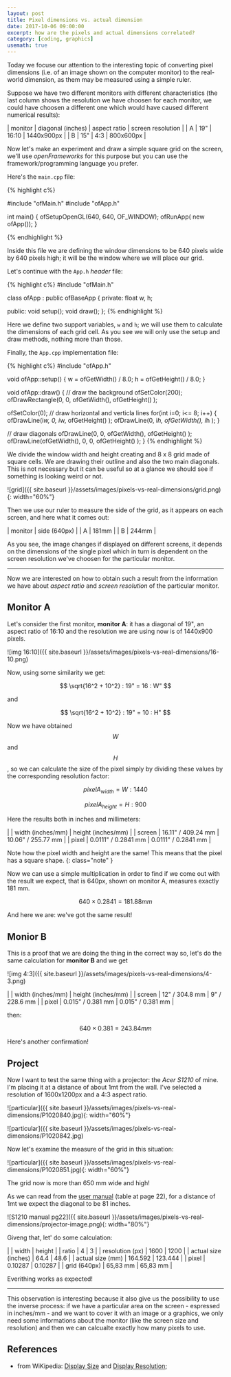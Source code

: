 ```yaml
---
layout: post
title: Pixel dimensions vs. actual dimension
date: 2017-10-06 09:00:00
excerpt: how are the pixels and actual dimensions correlated?
category: [coding, graphics]
usemath: true
---
```



Today we focuse our attention to the interesting topic of converting pixel dimensions (i.e. of an image shown on the computer monitor) to the real-world dimension, as them may be measured using a simple ruler.

Suppose we have two different monitors with different characteristics (the last column shows the resolution we have choosen for each monitor, we could have choosen a different one which would have caused different numerical results):

| monitor | diagonal (inches) | aspect ratio | screen resolution |
| A | 19" | 16:10 | 1440x900px |
| B | 15" | 4:3 | 800x600px |

Now let's make an experiment and draw a simple square grid on the screen, we'll use _openFrameworks_ for this purpose but you can use the framework/programming language you prefer.

Here's the `main.cpp` file:

{% highlight c%}

#include "ofMain.h"
#include "ofApp.h"

int main()
{
	ofSetupOpenGL(640, 640, OF_WINDOW);
	ofRunApp( new ofApp());
}

{% endhighlight %}

Inside this file we are defining the window dimensions to be 640 pixels wide by 640 pixels high; it will be the window where we will place our grid.

Let's continue with the `App.h` _header_ file:

{% highlight c%}
#include "ofMain.h"

class ofApp : public ofBaseApp
{
private:
	float w, h;

public:
	void setup();
	void draw();
};
{% endhighlight %}

Here we define two support variables, `w` and `h`; we will use them to calculate the dimensions of each grid cell. As you see we will only use the setup and draw methods, nothing more than those.

Finally, the `App.cpp` implementation file:

{% highlight c%}
#include "ofApp.h"

void ofApp::setup()
{
  w = ofGetWidth() / 8.0;
  h = ofGetHeight() / 8.0;
}

void ofApp::draw()
{
  // draw the background
  ofSetColor(200);
  ofDrawRectangle(0, 0, ofGetWidth(), ofGetHeight() );

  ofSetColor(0);
  // draw horizontal and verticla lines
  for(int i=0; i<= 8; i++)
  {
    ofDrawLine(i*w, 0, i*w, ofGetHeight() );
    ofDrawLine(0, i*h, ofGetWidth(), i*h );
  }

  // draw diagonals
  ofDrawLine(0, 0, ofGetWidth(), ofGetHeight() );
  ofDrawLine(ofGetWidth(), 0, 0, ofGetHeight() );
}
{% endhighlight %}

We divide the window width and height creating and 8 x 8 grid made of square cells. We are drawing their outline and also the two main diagonals. This is not necessary but it can be useful so at a glance we should see if something is looking weird or not.

![grid]({{ site.baseurl }}/assets/images/pixels-vs-real-dimensions/grid.png){: width="60%"}

Then we use our ruler to measure the side of the grid, as it appears on each screen, and here what it comes out:

| monitor | side (640px) |
| A | 181mm |
| B | 244mm |

As you see, the image changes if displayed on different screens, it depends on the dimensions of the single pixel which in turn is dependent on the screen resolution we've choosen for the particular monitor.

***

Now we are interested on how to obtain such a result from the information we have about _aspect ratio_ and _screen resolution_ of the particular monitor.

## Monitor A

Let's consider the first monitor, **monitor A**: it has a diagonal of 19", an aspect ratio of 16:10 and the resolution we are using now is of 1440x900 pixels.

![img 16:10]({{ site.baseurl }}/assets/images/pixels-vs-real-dimensions/16-10.png)

Now, using some similarity we get:

$$
\sqrt{16^2 + 10^2} : 19" = 16 : W"
$$

and

$$
\sqrt{16^2 + 10^2} : 19" = 10 : H"
$$

Now we have obtained $$W$$ and $$H$$, so we can calculate the size of the pixel simply by dividing these values by the corresponding resolution factor:

$$
pixelA_{width} = W : 1440
$$

$$
pixelA_{height} = H : 900
$$

Here the results both in inches and millimeters:

| | width (inches/mm) | height (inches/mm) |
| screen | 16.11" / 409.24 mm | 10.06" / 255.77 mm |
| pixel | 0.0111" / 0.2841 mm | 0.0111" / 0.2841 mm  |

Note how the pixel width and height are the same! This means that the pixel has a square shape.
{: class="note" }

Now we can use a simple multiplication in order to find if we come out with the result we expect, that is 640px, shown on monitor A, measures exactly 181 mm.

$$
640 \times 0.2841 = 181.88 mm
$$

And here we are: we've got the same result!

## Monior B

This is a proof that we are doing the thing in the correct way so, let's do the same calculation for **monitor B** and we get

![img 4:3]({{ site.baseurl }}/assets/images/pixels-vs-real-dimensions/4-3.png)

| | width (inches/mm) | height (inches/mm) |
| screen | 12" / 304.8 mm | 9" / 228.6 mm |
| pixel | 0.015" / 0.381 mm | 0.015" / 0.381 mm  |

then:

$$
640 \times 0.381 = 243.84 mm
$$

Here's another confirmation!

## Project

Now I want to test the same thing with a projector: the _Acer S1210_ of mine. I'm placing it at a distance of about 1mt from the wall. I've selected a resolution of 1600x1200px and a 4:3 aspect ratio.

![particular]({{ site.baseurl }}/assets/images/pixels-vs-real-dimensions/P1020840.jpg){: width="60%"}

![particular]({{ site.baseurl }}/assets/images/pixels-vs-real-dimensions/P1020842.jpg)

Now let's examine the measure of the grid in this situation:

![particular]({{ site.baseurl }}/assets/images/pixels-vs-real-dimensions/P1020851.jpg){: width="60%"}

The grid now is more than 650 mm wide and high!

As we can read from the [user manual](https://www.acer.com/ac/en/GB/content/support-product/3985?b=1) (table at page 22), for a distance of 1mt we expect the diagonal to be 81 inches.

![S1210 manual pg22]({{ site.baseurl }}/assets/images/pixels-vs-real-dimensions/projector-image.png){: width="80%"}

Giveng that, let' do some calculation:

| | width | height |
| ratio | 4 | 3 |
| resolution (px) | 1600 | 1200 |
| actual size (inches) | 64.4 | 48.6 |
| actual size (mm) | 164.592 | 123.444 |
| pixel | 0.10287 | 0.10287 |
| grid (640px) | 65,83 mm | 65,83 mm |

Everithing works as expected!

***

This observation is interesting because it also give us the possibility to use the inverse process: if we have a particular area on the screen - espressed in inches/mm - and we want to cover it with an image or a graphics, we only need some informations about the monitor (like the screen size and resolution) and then we can calcualte exactly how many pixels to use.

## References
* from WiKipedia: [Display Size](https://en.wikipedia.org/wiki/Display_size) and [Display Resolution](https://en.wikipedia.org/wiki/Display_resolution);
